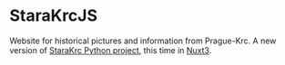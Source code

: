 # StaraKrcJS
Website for historical pictures and information from Prague-Krc.
A new version of [StaraKrc Python project](https://github.com/AloisSeckar/StaraKrc), this time in [Nuxt3](https://v3.nuxtjs.org/). 
